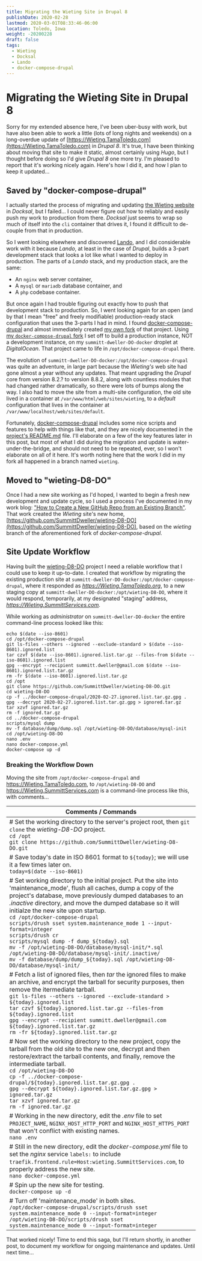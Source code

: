 ```yaml
---
title: Migrating the Wieting Site in Drupal 8
publishDate: 2020-02-28
lastmod: 2020-03-01T08:33:46-06:00
location: Toledo, Iowa
weight: -20200228
draft: false
tags:
  - Wieting
  - Docksal
  - Lando
  - docker-compose-drupal
---
```

# Migrating the Wieting Site in Drupal 8

Sorry for my extended absence here, I've been uber-busy with work, but have also been able to work a little (lots of long nights and weekends) on a long-overdue update of [https://Wieting.TamaToledo.com](https://Wieting.TamaToledo.com) in _Drupal 8_.  It's true, I have been thinking about moving that site to make it static, almost certainly using _Hugo_, but I thought before doing so I'd give _Drupal 8_ one more try.  I'm pleased to report that it's working nicely again.  Here's how I did it, and how I plan to keep it updated...

## Saved by "docker-compose-drupal"

I actually started the process of migrating and updating [the Wieting website](https://wieting.tamatoledo.com) in _Docksal_, but I failed... I could never figure out how to reliably and easily push my work to production from there.  _Docksal_ just seems to wrap so much of itself into the `cli` container that drives it, I found it difficult to de-couple from that in production.

So I went looking elsewhere and discovered [Lando](https://devwithlando.org), and I did considerable work with it because _Lando_, at least in the case of _Drupal_, builds a 3-part development stack that looks a lot like what I wanted to deploy in production.  The parts of a _Lando_ stack, and my production stack, are the same:

  - An `nginx` web server container,
  - A `mysql` or `mariadb` database container, and
  - A `php` codebase container.

But once again I had trouble figuring out exactly how to push that development stack to production.  So, I went looking again for an open (and by that I mean "free" and freely modifiable) production-ready stack configuration that uses the 3-parts I had in mind.  I found [docker-compose-drupal](https://github.com/mogtofu33/docker-compose-drupal) and almost immediately created [my own fork](https://github.com/SummittDweller/docker-compose-drupal) of that project. Using [my `docker-compose-drupal` fork](https://github.com/SummittDweller/docker-compose-drupal) I set off to build a production instance, NOT a development instance, on my `summitt-dweller-DO-docker` droplet at _DigitalOcean_.  That project came to life in `/opt/docker-compose-drupal` there.

The evolution of `summitt-dweller-DO-docker:/opt/docker-compose-drupal` was quite an adventure, in large part because the _Wieting's_ web site had gone almost a year without any updates.  That meant upgrading the _Drupal_ core from version 8.2.? to version 8.8.2, along with countless modules that had changed rather dramatically, so there were lots of bumps along the way.  I also had to move the site from a multi-site configuration, the old site lived in a container at `/var/www/html/web/sites/wieting`, to a _default_ configuration that lives in the container at `/var/www/localhost/web/sites/default`.

Fortunately, [docker-compose-drupal](https://github.com/mogtofu33/docker-compose-drupal) includes some nice scripts and features to help with things like that, and they are nicely documented in the [project's README.md](https://github.com/mogtofu33/docker-compose-drupal/blob/master/README.md) file.  I'll elaborate on a few of the key features later in this post, but most of what I did during the migration and update is water-under-the-bridge, and should not need to be repeated, ever, so I won't elaborate on all of it here.  It's worth noting here that the work I did in my fork all happened in a branch named `wieting`.

## Moved to "wieting-D8-DO"

Once I had a new site working as I'd hoped, I wanted to begin a fresh new development and update cycle, so I used a process I've documented in my work blog: ["How to Create a New GitHub Repo from an Existing Branch"](https://static.grinnell.edu/blogs/McFateM/posts/065-create-new-github-project-from-a-branch/). That work created the _Wieting_ site's new home, [https://github.com/SummittDweller/wieting-D8-DO](https://github.com/SummittDweller/wieting-D8-DO), based on the _wieting_ branch of the aforementioned fork of _docker-compose-drupal_.

## Site Update Workflow

Having built the [wieting-D8-DO](https://github.com/SummittDweller/wieting-D8-DO) project I need a reliable workflow that I could use to keep it up-to-date.  I created that workflow by migrating the existing production site at `summitt-dweller-DO-docker:/opt/docker-compose-drupal`, where it responded as _https://Wieting.TamaToledo.org_, to a new staging copy at `summitt-dweller-DO-docker:/opt/wieting-D8-DO`, where it would respond, temporarily, at my designated "staging" address, _https://Wieting.SummittServices.com_.

While working as _administrator_ on `summitt-dweller-DO-docker` the entire command-line process looked like this:

```
echo $(date --iso-8601)
cd /opt/docker-compose-drupal
git ls-files --others --ignored --exclude-standard > $(date --iso-8601).ignored.list
tar czvf $(date --iso-8601).ignored.list.tar.gz --files-from $(date --iso-8601).ignored.list
gpg --encrypt --recipient summitt.dweller@gmail.com $(date --iso-8601).ignored.list.tar.gz
rm -fr $(date --iso-8601).ignored.list.tar.gz
cd /opt
git clone https://github.com/SummittDweller/wieting-D8-DO.git
cd wieting-D8-DO
cp -f ../docker-compose-drupal/2020-02-27.ignored.list.tar.gz.gpg .
gpg --decrypt 2020-02-27.ignored.list.tar.gz.gpg > ignored.tar.gz
tar xzvf ignored.tar.gz
rm -f ignored.tar.gz
cd ../docker-compose-drupal
scripts/mysql dump
mv -f database/dump/dump.sql /opt/wieting-D8-DO/database/mysql-init
cd /opt/wieting-D8-DO
nano .env
nano docker-compose.yml
docker-compose up -d
```

### Breaking the Workflow Down

Moving the site from `/opt/docker-compose-drupal` and https://Wieting.TamaToledo.com, to `/opt/wieting-D8-DO` and https://Wieting.SummittServices.com is a command-line process like this, with comments...

| Comments / Commands |
| --- |
| # Set the working directory to the server's project root, then `git clone` the _wieting-D8-DO_ project.<br/> `cd /opt` <br/> `git clone https://github.com/SummittDweller/wieting-D8-DO.git` |
| # Save today's date in ISO 8601 format to `${today}`; we will use it a few times later on. <br/> `today=$(date --iso-8601)` |
| # Set working directory to the initial project. Put the site into 'maintenance_mode', flush all caches, dump a copy of the project's database, move previously dumped databases to an _.inactive_ directory, and move the dumped database so it will initialze the new site upon startup. <br/> `cd /opt/docker-compose-drupal` <br/> `scripts/drush sset system.maintenance_mode 1 --input-format=integer` <br/> `scripts/drush cr` <br/> `scripts/mysql dump -f dump_${today}.sql` <br/> `mv -f /opt/wieting-D8-DO/database/mysql-init/*.sql /opt/wieting-D8-DO/database/mysql-init/.inactive/` <br/> `mv -f database/dump/dump_${today}.sql /opt/wieting-D8-DO/database/mysql-init/` |
| # Fetch a list of ignored files, then _tar_ the ignored files to make an archive, and encrypt the tarball for security purposes, then remove the itermediate tarball. <br/> `git ls-files --others --ignored --exclude-standard > ${today}.ignored.list` <br/> `tar czvf ${today}.ignored.list.tar.gz --files-from ${today}.ignored.list` <br/> `gpg --encrypt --recipient summitt.dweller@gmail.com ${today}.ignored.list.tar.gz` <br/> `rm -fr ${today}.ignored.list.tar.gz` |
| # Now set the working directory to the new project, copy the tarball from the old site to the new one, decrypt and then restore/extract the tarball contents, and finally, remove the intermediate tarball. <br/> `cd /opt/wieting-D8-DO` <br/> `cp -f ../docker-compose-drupal/${today}.ignored.list.tar.gz.gpg .` <br/> `gpg --decrypt ${today}.ignored.list.tar.gz.gpg > ignored.tar.gz` <br/> `tar xzvf ignored.tar.gz` <br/> `rm -f ignored.tar.gz` |
| # Working in the new directory, edit the _.env_ file to set `PROJECT_NAME`, `NGINX_HOST_HTTP_PORT` and `NGINX_HOST_HTTPS_PORT` that won't conflict with existing names. <br/> `nano .env` |
| # Still in the new directory, edit the _docker-compose.yml_ file to set the _nginx_ service `labels:` to include  `traefik.frontend.rule=Host:wieting.SummittServices.com`, to properly address the new site. <br/> `nano docker-compose.yml` |
| # Spin up the new site for testing. <br/> `docker-compose up -d` |
| # Turn off 'maintenance_mode' in both sites. <br/> `/opt/docker-compose-drupal/scripts/drush sset system.maintenance_mode 0 --input-format=integer` <br/> `/opt/wieting-D8-DO/scripts/drush sset system.maintenance_mode 0 --input-format=integer` |

That worked nicely!  Time to end this saga, but I'll return shortly, in another post, to document my workflow for ongoing maintenance and updates.  Until next time...
